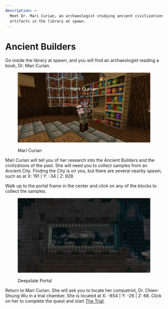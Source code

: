 ```yaml
---
description: >-
  Meet Dr. Mari Curian, an archaeologist studying ancient civilizations and
  artifacts in the library at spawn.
---
```


# Ancient Builders

Go inside the library at spawn, and you will find an archaeologist reading a book, Dr. Mari Curian.

<figure><img src="../../.gitbook/assets/2024-11-30_12.36.49.png" alt=""><figcaption><p>Mari Curian</p></figcaption></figure>

Mari Curian will tell you of her research into the Ancient Builders and the civilizations of the past. She will need you to collect samples from an Ancient City. Finding the City is on you, but there are several nearby spawn, such as at X: 191 | Y: -34 | Z: 928

Walk up to the portal frame in the center and click on any of the blocks to collect the samples.

<figure><img src="../../.gitbook/assets/2024-12-01_13.41.44.png" alt=""><figcaption><p>Deepslate Portal</p></figcaption></figure>

Return to Mari Curian. She will ask you to locate her compatriot, Dr. Chien-Shiung Wu in a trial chamber. She is located at X: -854 | Y: -26 | Z: 68. Click on her to complete the quest and start [The Trial](the-trial.md).
